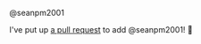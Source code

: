 @seanpm2001 

I've put up [a pull request](https://github.com/seanpm2001/seanpm2001/pull/23) to add @seanpm2001! :tada:
